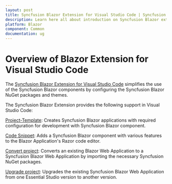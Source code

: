 ```yaml
---
layout: post
title: Syncfusion Blazor Extension for Visual Studio Code | Syncfusion
description: Learn here all about introduction on Syncfusion Blazor extension for Visual Studio Code which made integration made ease.
platform: Blazor
component: Common
documentation: ug
---
```


# Overview of Blazor Extension for Visual Studio Code

The [Syncfusion Blazor Extension for Visual Studio Code](https://marketplace.visualstudio.com/items?itemName=SyncfusionInc.Blazor-Extension) simplifies the use of the Syncfusion Blazor components by configuring the Syncfusion Blazor NuGet packages and themes.

The Syncfusion Blazor Extension provides the following support in Visual Studio Code:

[Project-Template](./visual-studio-code-extensions/create-project):  Creates Syncfusion Blazor applications with required configuration for development with Syncfusion Blazor component.

[Code Snippet](./visual-studio-code-extensions/code-snippet):  Adds a Syncfusion Blazor component with various features to the Blazor Application's Razor code editor.

[Convert project](./visual-studio-code-extensions/convert-project):  Converts an existing Blazor Web Application to a Syncfusion Blazor Web Application by importing the necessary Syncfusion NuGet packages.

[Upgrade project](./visual-studio-code-extensions/upgrade-project):  Upgrades the existing Syncfusion Blazor Web Application from one Essential Studio version to another version.